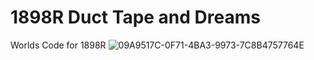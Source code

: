 # 1898R Duct Tape and Dreams
Worlds Code for 1898R
![09A9517C-0F71-4BA3-9973-7C8B4757764E](https://github.com/ImranSerifovic/1898R-Worlds/assets/116844006/515f543e-c472-4c43-acda-8d60c8af7c27)
